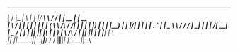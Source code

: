  __  __ _____ _   _ ______  _______          ________ ______ _____  ______ _____  
|  \/  |_   _| \ | |  ____|/ ____\ \        / /  ____|  ____|  __ \|  ____|  __ \
| \  / | | | |  \| | |__  | (___  \ \  /\  / /| |__  | |__  | |__) | |__  | |__) |
| |\/| | | | | . ` |  __|  \___ \  \ \/  \/ / |  __| |  __| |  ___/|  __| |  _  /
| |  | |_| |_| |\  | |____ ____) |  \  /\  /  | |____| |____| |    | |____| | \ \
|_|  |_|_____|_| \_|______|_____/    \/  \/   |______|______|_|    |______|_|  \_\
